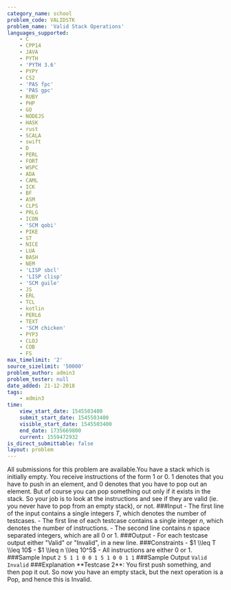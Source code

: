 ```yaml
---
category_name: school
problem_code: VALIDSTK
problem_name: 'Valid Stack Operations'
languages_supported:
    - C
    - CPP14
    - JAVA
    - PYTH
    - 'PYTH 3.6'
    - PYPY
    - CS2
    - 'PAS fpc'
    - 'PAS gpc'
    - RUBY
    - PHP
    - GO
    - NODEJS
    - HASK
    - rust
    - SCALA
    - swift
    - D
    - PERL
    - FORT
    - WSPC
    - ADA
    - CAML
    - ICK
    - BF
    - ASM
    - CLPS
    - PRLG
    - ICON
    - 'SCM qobi'
    - PIKE
    - ST
    - NICE
    - LUA
    - BASH
    - NEM
    - 'LISP sbcl'
    - 'LISP clisp'
    - 'SCM guile'
    - JS
    - ERL
    - TCL
    - kotlin
    - PERL6
    - TEXT
    - 'SCM chicken'
    - PYP3
    - CLOJ
    - COB
    - FS
max_timelimit: '2'
source_sizelimit: '50000'
problem_author: admin3
problem_tester: null
date_added: 21-12-2018
tags:
    - admin3
time:
    view_start_date: 1545503400
    submit_start_date: 1545503400
    visible_start_date: 1545503400
    end_date: 1735669800
    current: 1559472932
is_direct_submittable: false
layout: problem
---
```

All submissions for this problem are available.You have a stack which is initially empty. You receive instructions of the form 1 or 0. 1 denotes that you have to push in an element, and 0 denotes that you have to pop out an element. But of course you can pop something out only if it exists in the stack. So your job is to look at the instructions and see if they are valid (ie. you never have to pop from an empty stack), or not. ###Input - The first line of the input contains a single integers $T$, which denotes the number of testcases. - The first line of each testcase contains a single integer $n$, which denotes the number of instructions. - The second line contains $n$ space separated integers, which are all 0 or 1. ###Output - For each testcase output either "Valid" or "Invalid", in a new line. ###Constraints - $1 \\leq T \\leq 10$ - $1 \\leq n \\leq 10^5$ - All instructions are either 0 or 1. ###Sample Input ``` 2 5 1 1 0 0 1 5 1 0 0 1 1 ``` ###Sample Output ``` Valid Invalid ``` ###Explanation \*\*Testcase 2\*\*: You first push something, and then pop it out. So now you have an empty stack, but the next operation is a Pop, and hence this is Invalid.
